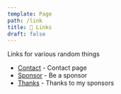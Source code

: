 ```yaml
---
template: Page
path: /link
title: 🔗 Links
draft: false
---
```


Links for various random things

-   [Contact](/contact) - Contact page
-   [Sponsor](/sponsor) - Be a sponsor
-   [Thanks](/thanks) - Thanks to my sponsors
